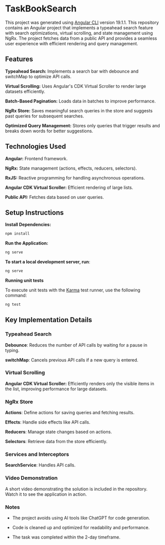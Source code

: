 # TaskBookSearch

This project was generated using [Angular CLI](https://github.com/angular/angular-cli) version 19.1.1.
This repository contains an Angular project that implements a typeahead search feature with search optimizations, virtual scrolling, and state management using NgRx. The project fetches data from a public API and provides a seamless user experience with efficient rendering and query management.

## Features

**Typeahead Search:** Implements a search bar with debounce and switchMap to optimize API calls.

**Virtual Scrolling:** Uses Angular's CDK Virtual Scroller to render large datasets efficiently.

**Batch-Based Pagination:** Loads data in batches to improve performance.

**NgRx Store:** Saves meaningful search queries in the store and suggests past queries for subsequent searches.

**Optimized Query Management:** Stores only queries that trigger results and breaks down words for better suggestions.

## Technologies Used

**Angular:** Frontend framework.

**NgRx:** State management (actions, effects, reducers, selectors).

**RxJS:** Reactive programming for handling asynchronous operations.

**Angular CDK Virtual Scroller:** Efficient rendering of large lists.

**Public API:** Fetches data based on user queries.

## Setup Instructions

**Install Dependencies:**

```bash
npm install
```

**Run the Application:**

```bash
ng serve
```

**To start a local development server, run**:

```bash
ng serve
```

**Running unit tests**

To execute unit tests with the [Karma](https://karma-runner.github.io) test runner, use the following command:

```bash
ng test
```

## Key Implementation Details

### Typeahead Search
**Debounce**: Reduces the number of API calls by waiting for a pause in typing.

**switchMap**: Cancels previous API calls if a new query is entered.

### Virtual Scrolling
**Angular CDK Virtual Scroller:** Efficiently renders only the visible items in the list, improving performance for large datasets.

### NgRx Store
**Actions**: Define actions for saving queries and fetching results.

**Effects**: Handle side effects like API calls.

**Reducers**: Manage state changes based on actions.

**Selectors**: Retrieve data from the store efficiently.

### Services and Interceptors
**SearchService**: Handles API calls.

### Video Demonstration

A short video demonstrating the solution is included in the repository. Watch it to see the application in action.

### Notes
- The project avoids using AI tools like ChatGPT for code generation.

- Code is cleaned up and optimized for readability and performance.

- The task was completed within the 2-day timeframe.
